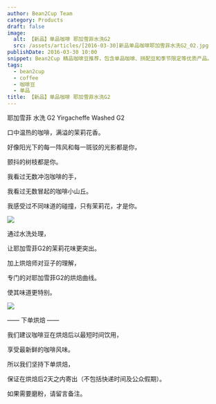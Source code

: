 ```yaml
---
author: Bean2Cup Team
category: Products
draft: false
image:
  alt: 【新品】单品咖啡 耶加雪菲水洗G2
  src: /assets/articles/[2016-03-30]新品单品咖啡耶加雪菲水洗G2_02.jpg
publishDate: 2016-03-30 10:00
snippet: Bean2Cup 精品咖啡豆推荐，包含单品咖啡、拼配豆和季节限定等优质产品。
tags:
  - bean2cup
  - coffee
  - 咖啡豆
  - 单品
title: 【新品】单品咖啡 耶加雪菲水洗G2
---
```


耶加雪菲 水洗 G2 Yirgacheffe Washed G2

口中温热的咖啡，满溢的茉莉花香。

好像阳光下的每一阵风和每一斑驳的光影都是你，

颤抖的树枝都是你。

我看过无数冲泡咖啡的手，

我看过无数冒起的咖啡小山丘。

我感受过不同味道的碰撞，只有茉莉花，才是你。

![](/assets/articles/[2016-03-30]新品单品咖啡耶加雪菲水洗G2_03.jpg)

通过水洗处理，

让耶加雪菲G2的茉莉花味更突出。

加上烘焙师对豆子的理解，

专门的对耶加雪菲G2的烘焙曲线。

使其味道更特别。

![](/assets/articles/[2016-03-30]新品单品咖啡耶加雪菲水洗G2_04.jpg)

—— 下单烘焙 ——

我们建议咖啡豆在烘焙后以最短时间饮用，

享受最新鲜的咖啡风味。

所以我们坚持下单烘焙，

保证在烘焙后2天之内寄出（不包括快递时间及公众假期）。

如果需要磨粉，请留言备注。
